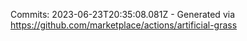 Commits: 2023-06-23T20:35:08.081Z - Generated via https://github.com/marketplace/actions/artificial-grass
<br>
